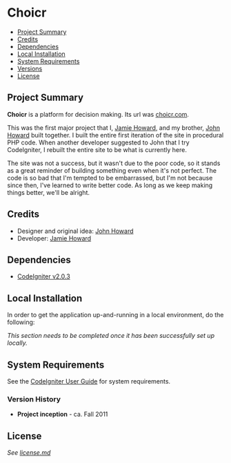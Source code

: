# Choicr

- [Project Summary](#summary)
- [Credits](#credits)
- [Dependencies](#dependencies)
- [Local Installation](#local-installation)
- [System Requirements](#requirements)
- [Versions](#versions)
- [License](#license)

<a name="summary"></a>
## Project Summary

**Choicr** is a platform for decision making. Its url was [choicr.com](#).

This was the first major project that I, [Jamie Howard](http://jamiehoward.co), and my brother, [John Howard](https://twitter.com/blkairpln) built together. I built the entire first iteration of the site in procedural PHP code. When another developer suggested to John that I try CodeIgniter, I rebuilt the entire site to be what is currently here. 

The site was not a success, but it wasn't due to the poor code, so it stands as a great reminder of building something even when it's not perfect. The code is so bad that I'm tempted to be embarrassed, but I'm not because since then, I've learned to write better code. As long as we keep making things better, we'll be alright.

<a name="credits"></a>
## Credits

- Designer and original idea: [John Howard](https://twitter.com/blkairpln)
- Developer: [Jamie Howard](http://jamiehoward.co)

<a name="dependencies"></a>
## Dependencies

- [CodeIgniter v2.0.3](http://www.codeigniter.com/userguide2/)

<a name="local-installation"></a>
## Local Installation

In order to get the application up-and-running in a local environment,
do the following:

*This section needs to be completed once it has been successfully set up locally.*

<a name="requirements"></a>
## System Requirements

See the [CodeIgniter User Guide](http://www.codeigniter.com/userguide2/general/requirements.html) for system requirements.

<a name="versions"></a>
### Version History

- **Project inception** - ca. Fall 2011

<a name="license"></a>
## License

*See [license.md](license.md)*
